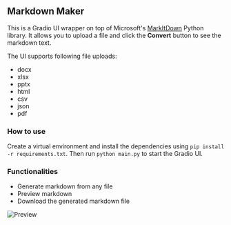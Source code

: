 ## Markdown Maker

This is a Gradio UI wrapper on top of Microsoft's [MarkItDown](https://github.com/microsoft/markitdown) Python library. 
It allows you to upload a file and click the **Convert** button to see the markdown text.

The UI supports following file uploads:

- docx
- xlsx
- pptx
- html
- csv
- json
- pdf

### How to use

Create a virtual environment and install the dependencies using `pip install -r requirements.txt`. Then run 
`python main.py` to start the Gradio UI.

### Functionalities

- Generate markdown from any file
- Preview markdown
- Download the generated markdown file

![Preview](https://github.com/user-attachments/assets/ed14a06e-873a-46e9-8722-94397a8338dc)
